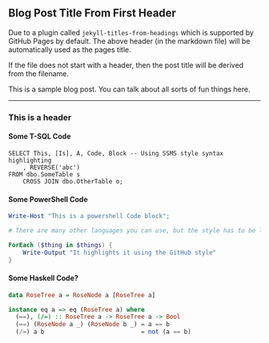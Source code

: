 ## Blog Post Title From First Header

Due to a plugin called `jekyll-titles-from-headings` which is supported by GitHub Pages by default. The above header (in the markdown file) will be automatically used as the pages title.

If the file does not start with a header, then the post title will be derived from the filename.

This is a sample blog post. You can talk about all sorts of fun things here.

---

### This is a header

#### Some T-SQL Code

```tsql
SELECT This, [Is], A, Code, Block -- Using SSMS style syntax highlighting
    , REVERSE('abc')
FROM dbo.SomeTable s
    CROSS JOIN dbo.OtherTable o;
```

#### Some PowerShell Code

```powershell
Write-Host "This is a powershell Code block";

# There are many other languages you can use, but the style has to be loaded first

ForEach ($thing in $things) {
    Write-Output "It highlights it using the GitHub style"
}
```

#### Some Haskell Code?

```haskell
data RoseTree a = RoseNode a [RoseTree a]

instance eq a => eq (RoseTree a) where
  (==), (/=) :: RoseTree a -> RoseTree a -> Bool
  (==) (RoseNode a _) (RoseNode b _) = a == b
  (/=) a b                           = not (a == b)
```